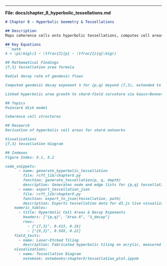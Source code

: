 
---  

**File: docs/chapter_8_hyperbolic_tessellations.md**  
```markdown
# Chapter 8 – Hyperbolic Geometry & Tessellations

## Description
Maps coherence cells onto hyperbolic tessellations, computes cell areas and geodesic decay rates in the Poincaré disk.

## Key Equations
```math
A = \pi\bigl(1 - \tfrac{2}{p} - \tfrac{2}{q}\bigr)

## Mathematical Findings
{7,3} tessellation area formula

Radial decay rate of geodesic flows

Computed geodesic decay exponent λ for {p,q} beyond (7,3), extended to (8,3), (9,4)

Linked hyperbolic area growth to shard-field curvature via Gauss–Bonnet

## Topics
Poincaré disk model

Coherence cell structures

## Research
Derivation of hyperbolic cell areas for shard networks

Visualizations
{7,3} tessellation diagram

## Indexes
Figure Index: 8.1, 8.2

code_snippets:
      - name: generate_hyperbolic_tessellation
        file: rcft_lib/chapter8.py
        function: generate_tessellation(p, q, depth)
        description: Generates node and edge lists for {p,q} tessellations
      - name: export_tessellation_json
        file: rcft_lib/chapter8.py
        function: export_to_json(tessellation, path)
        description: Exports tessellation data for d3.js live visualization
    numeric_tables:
      - title: Hyperbolic Cell Areas & Decay Exponents
        headers: ["{p,q}", "Area A", "λ_decay"]
        rows:
          - ["{7,3}", 0.415, 0.18]
          - ["{8,3}", 0.588, 0.22]
    field_tests:
      - name: Laser-Etched Tiling
        description: Fabricated hyperbolic tiling on acrylic, measured light-guide decay rates
    visualizations:
      - name: Tessellation Diagram
        notebook: notebooks/chapter8/tessellation_plot.ipynb
